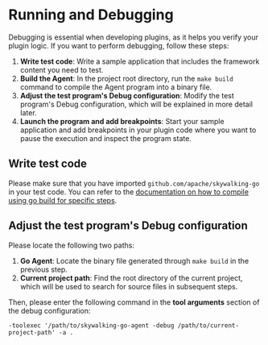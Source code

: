 # Running and Debugging

Debugging is essential when developing plugins, as it helps you verify your plugin logic. If you want to perform debugging, follow these steps:

1. **Write test code**: Write a sample application that includes the framework content you need to test.
2. **Build the Agent**: In the project root directory, run the `make build` command to compile the Agent program into a binary file.
3. **Adjust the test program's Debug configuration**: Modify the test program's Debug configuration, which will be explained in more detail later.
4. **Launch the program and add breakpoints**: Start your sample application and add breakpoints in your plugin code where you want to pause the execution and inspect the program state.

## Write test code

Please make sure that you have imported `github.com/apache/skywalking-go` in your test code. 
You can refer to the [documentation on how to compile using go build for specific steps](../setup/gobuild.md#install-skywalking-go).

## Adjust the test program's Debug configuration

Please locate the following two paths:

1. **Go Agent**: Locate the binary file generated through `make build` in the previous step.
2. **Current project path**: Find the root directory of the current project, which will be used to search for source files in subsequent steps.

Then, please enter the following command in the **tool arguments** section of the debug configuration:
```
-toolexec '/path/to/skywalking-go-agent -debug /path/to/current-project-path' -a .
```